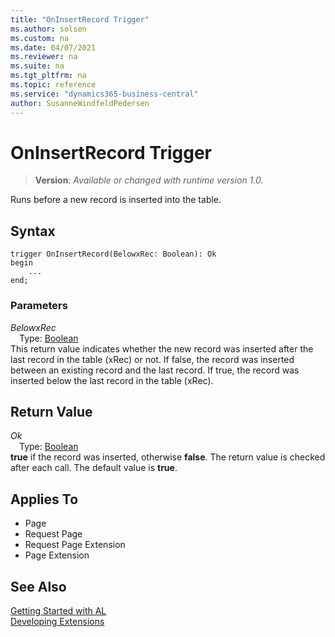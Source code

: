 ```yaml
---
title: "OnInsertRecord Trigger"
ms.author: solsen
ms.custom: na
ms.date: 04/07/2021
ms.reviewer: na
ms.suite: na
ms.tgt_pltfrm: na
ms.topic: reference
ms.service: "dynamics365-business-central"
author: SusanneWindfeldPedersen
---
```

[//]: # (START>DO_NOT_EDIT)
[//]: # (IMPORTANT:Do not edit any of the content between here and the END>DO_NOT_EDIT.)
[//]: # (Any modifications should be made in the .xml files in the ModernDev repo.)

# OnInsertRecord Trigger
> **Version**: _Available or changed with runtime version 1.0._

Runs before a new record is inserted into the table.

## Syntax
```
trigger OnInsertRecord(BelowxRec: Boolean): Ok
begin
    ...
end;
```

### Parameters

*BelowxRec*  
&emsp;Type: [Boolean](../methods-auto/boolean/boolean-data-type.md)  
This return value indicates whether the new record was inserted after the last record in the table (xRec) or not. If false, the record was inserted between an existing record and the last record. If true, the record was inserted below the last record in the table (xRec).  


## Return Value

*Ok*  
&emsp;Type: [Boolean](../methods-auto/boolean/boolean-data-type.md)  
**true** if the record was inserted, otherwise **false**. The return value is checked after each call. The default value is **true**.

## Applies To
- Page
- Request Page
- Request Page Extension
- Page Extension


[//]: # (IMPORTANT: END>DO_NOT_EDIT)
## See Also  
[Getting Started with AL](../devenv-get-started.md)  
[Developing Extensions](../devenv-dev-overview.md)  
